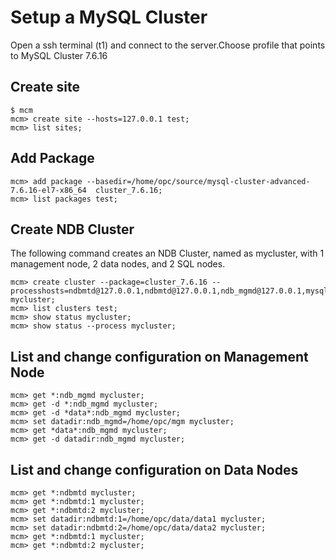 # Setup a MySQL Cluster
Open a ssh terminal (t1) and connect to the server.Choose profile that points to MySQL Cluster 7.6.16
## Create site
```
$ mcm
mcm> create site --hosts=127.0.0.1 test;
mcm> list sites;
```

## Add Package
```
mcm> add package --basedir=/home/opc/source/mysql-cluster-advanced-7.6.16-el7-x86_64  cluster_7.6.16;
mcm> list packages test;
```
## Create NDB Cluster
The following command creates an NDB Cluster, named as mycluster, with 1 management node, 2 data nodes, and 2 SQL nodes.
```
mcm> create cluster --package=cluster_7.6.16 --processhosts=ndbmtd@127.0.0.1,ndbmtd@127.0.0.1,ndb_mgmd@127.0.0.1,mysqld@127.0.0.1,mysqld@127.0.0.1,ndbapi@127.0.0.1,ndbapi@127.0.0.1 mycluster;
mcm> list clusters test;
mcm> show status mycluster;
mcm> show status --process mycluster;
```
## List and change configuration on Management Node
```
mcm> get *:ndb_mgmd mycluster;
mcm> get -d *:ndb_mgmd mycluster;
mcm> get -d *data*:ndb_mgmd mycluster;
mcm> set datadir:ndb_mgmd=/home/opc/mgm mycluster;
mcm> get *data*:ndb_mgmd mycluster;
mcm> get -d datadir:ndb_mgmd mycluster;
```
## List and change configuration on Data Nodes
```
mcm> get *:ndbmtd mycluster;
mcm> get *:ndbmtd:1 mycluster;
mcm> get *:ndbmtd:2 mycluster;
mcm> set datadir:ndbmtd:1=/home/opc/data/data1 mycluster;
mcm> set datadir:ndbmtd:2=/home/opc/data/data2 mycluster;
mcm> get *:ndbmtd:1 mycluster;
mcm> get *:ndbmtd:2 mycluster;
```

